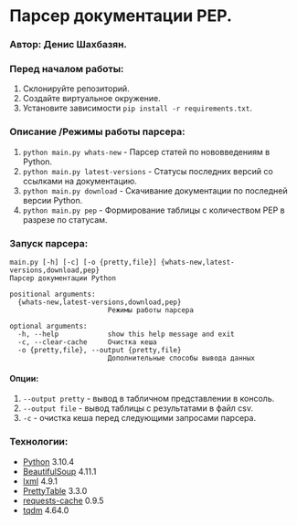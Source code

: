 # Парсер документации PEP.
### Автор: Денис Шахбазян.

### Перед началом работы:
1. Склонируйте репозиторий.
2. Создайте виртуальное окружение.
3. Установите зависимости ```pip install -r requirements.txt```.

### Описание /Режимы работы парсера:

1. ```python main.py whats-new``` - Парсер статей по нововведениям в Python.
2. ```python main.py latest-versions``` - Статусы последних версий со ссылками на документацию.
3. ```python main.py download``` - Скачивание документации по последней версии Python.
4. ```python main.py pep``` - Формирование таблицы с количеством PEP в разрезе по статусам.
### Запуск парсера:
```
main.py [-h] [-c] [-o {pretty,file}] {whats-new,latest-versions,download,pep}
Парсер документации Python

positional arguments:
  {whats-new,latest-versions,download,pep}
                        Режимы работы парсера

optional arguments:
  -h, --help            show this help message and exit
  -c, --clear-cache     Очистка кеша
  -o {pretty,file}, --output {pretty,file}
                        Дополнительные способы вывода данных
```

#### Опции:

1. ```--output pretty``` - вывод в табличном представлении в консоль.
2. ```--output file``` - вывод таблицы с результатами в файл csv.
3. ```-c``` - очистка кеша перед следующими запросами парсера.

### Технологии:

- [Python](https://www.python.org/) 3.10.4
- [BeautifulSoup](https://pypi.org/project/beautifulsoup4/) 4.11.1
- [lxml](https://pypi.org/project/lxml/) 4.9.1
- [PrettyTable](https://pypi.org/project/prettytable/) 3.3.0
- [requests-cache](https://pypi.org/project/requests-cache/) 0.9.5
- [tqdm](https://pypi.org/project/tqdm/) 4.64.0

